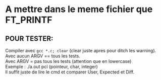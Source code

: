 # A mettre dans le meme fichier que FT_PRINTF
## POUR TESTER:
Compiler avec `gcc *.c; clear` (clear juste apres pour ditch les warning).  
Avec aucun ARGV == tous les tests.   
Avec ARGV = pas tous les tests (attention que en lowercase)  
Exemple : ./a.out pci (pointeur, char, integer)  
Il suffit juste de lire le cmd et comparer User, Expected et Diff.
